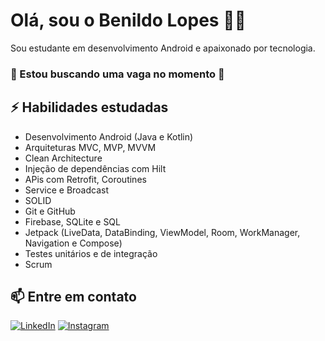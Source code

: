 # Olá, sou o Benildo Lopes 👨‍💻

Sou estudante em desenvolvimento Android e apaixonado por tecnologia.
### 👀 Estou buscando uma vaga no momento 👀

## ⚡ Habilidades estudadas
- Desenvolvimento Android (Java e Kotlin)
- Arquiteturas MVC, MVP, MVVM
- Clean Architecture
- Injeção de dependências com Hilt
- APis com Retrofit, Coroutines
- Service e Broadcast
- SOLID
- Git e GitHub
- Firebase, SQLite e SQL
- Jetpack (LiveData, DataBinding, ViewModel, Room, WorkManager, Navigation e Compose)
- Testes unitários e de integração
- Scrum

## 📫 Entre em contato
[![LinkedIn](https://img.shields.io/badge/LinkedIn-0077B5?style=for-the-badge&logo=linkedin&logoColor=white)](https://www.linkedin.com/in/benildo-lopes-824a37319/)
[![Instagram](https://img.shields.io/badge/Instagram-E4405F?style=for-the-badge&logo=instagram&logoColor=white)](https://www.instagram.com/benildo_lopes/profilecard/?igsh=bHRwOWtwYnN1emFr) 

 



